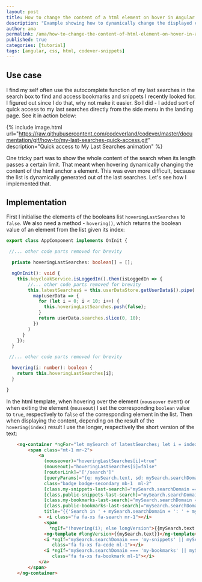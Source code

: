 ```yaml
---
layout: post
title: How to change the content of a html element on hover in Angular
description: "Example showing how to dynamically change the displayed content of an anchor html element when hovering "
author: ama
permalink: /ama/how-to-change-the-content-of-html-element-on-hover-in-angular
published: true
categories: [tutorial]
tags: [angular, css, html, codever-snippets]
---
```


## Use case
I find my self often use the autocomplete function of my last searches in the search box to find and access bookmarks and snippets I recently
looked for. I figured out since I do that, why not make it easier. So I did - I added sort of quick access to my
last searches directly from the side menu in the landing page. See it in action below:

{% include image.html url="https://raw.githubusercontent.com/codeverland/codever/master/documentation/gif/how-to/my-last-searches-quick-access.gif" description="Quick access to My Last Searches animation" %}

One tricky part was to show the whole content of the search when its length passes a certain limit. That meant
when hovering dynamically changing the content of the html anchor `a` element. This was even more difficult, because
the list is dynamically generated out of the last searches. Let's see how I implemented that.

<!--more-->

## Implementation

First I initialise the elements of the booleans list `hoveringLastSearches` to `false`.
We also need a method - `hovering()`, which returns the boolean value of an element from the list given its index:

```typescript
export class AppComponent implements OnInit {

 //... other code parts removed for brevity

  private hoveringLastSearches: boolean[] = [];

  ngOnInit(): void {
    this.keycloakService.isLoggedIn().then(isLoggedIn => {
        //... other code parts removed for brevity
        this.latestSearches$ = this.userDataStore.getUserData$().pipe(
          map(userData => {
            for (let i = 0; i < 10; i++) {
              this.hoveringLastSearches.push(false);
            }
            return userData.searches.slice(0, 10);
          })
        )
      }
    });
  }

 //... other code parts removed for brevity

  hovering(i: number): boolean {
    return this.hoveringLastSearches[i];
  }

}
```

In the html template, when hovering over the element (`mouseover` event) or when exiting the element (`mouseout`) I set
the corresponding `boolean` value to `true`, respectively to `false` of the corresponding element in the list.
 Then when displaying the content, depending on the result of the `hovering(index)` result I use the longer,
  respectively the short version of the text:

```html
    <ng-container *ngFor="let mySearch of latestSearches; let i = index" class="mt-1">
        <span class="mt-1 mr-2">
            <a
              (mouseover)="hoveringLastSearches[i]=true"
              (mouseout)="hoveringLastSearches[i]=false"
              [routerLink]="['/search']"
              [queryParams]="{q: mySearch.text, sd: mySearch.searchDomain }"
              class="badge badge-secondary mb-1  ml-2"
              [class.my-snippets-last-search]="mySearch.searchDomain === 'my-snippets'"
              [class.public-snippets-last-search]="mySearch.searchDomain === 'public-snippets'"
              [class.my-bookmarks-last-search]="mySearch.searchDomain === 'my-bookmarks'"
              [class.public-bookmarks-last-search]="mySearch.searchDomain === 'public-bookmarks'"
              title="{{'Search in ' + mySearch.searchDomain + ': ' + mySearch.text}}"
            >  <i class="fa fa-xs fa-search mr-1"></i>
              <span
                *ngIf="!hovering(i); else longVersion">{{mySearch.text.length > 20 ? mySearch.text.substring(0, 20) + '...' : mySearch.text}}</span>
              <ng-template #longVersion>{{mySearch.text}}</ng-template>
              <i *ngIf="mySearch.searchDomain === 'my-snippets' || mySearch.searchDomain === 'public-snippets'"
                 class="fa fa-xs fa-code ml-1"></i>
              <i *ngIf="mySearch.searchDomain === 'my-bookmarks' || mySearch.searchDomain === 'public-bookmarks'"
                 class="fa fa-xs fa-bookmark ml-1"></i>
            </a>
        </span>
    </ng-container>
```



